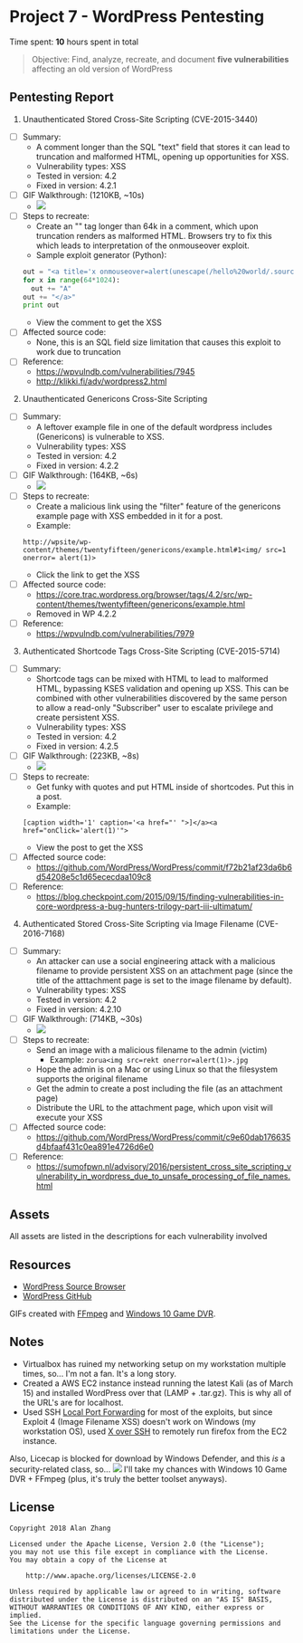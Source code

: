 # Project 7 - WordPress Pentesting

Time spent: **10** hours spent in total

> Objective: Find, analyze, recreate, and document **five vulnerabilities** affecting an old version of WordPress

## Pentesting Report

1. Unauthenticated Stored Cross-Site Scripting (CVE-2015-3440)
  - [ ] Summary: 
    - A comment longer than the SQL "text" field that stores it can lead to truncation and malformed HTML, opening up opportunities for XSS.
    - Vulnerability types: XSS
    - Tested in version: 4.2
    - Fixed in version: 4.2.1
  - [ ] GIF Walkthrough: (1210KB, ~10s)
    - <img src="https://github.com/Lukanite/CP_wpvulns/raw/master/1.gif">
  - [ ] Steps to recreate: 
    - Create an "<a>" tag longer than 64k in a comment, which upon truncation renders as malformed HTML. Browsers try to fix this which leads to interpretation of the onmouseover exploit.
    - Sample exploit generator (Python):
    ```python
    out = "<a title='x onmouseover=alert(unescape(/hello%20world/.source)) style=position:absolute;left:0;top:0;width:5000px;height:5000px  "
    for x in range(64*1024):
      out += "A"
    out += "</a>"
    print out
    ```
    - View the comment to get the XSS
  - [ ] Affected source code:
    - None, this is an SQL field size limitation that causes this exploit to work due to truncation
  - [ ] Reference:
    - https://wpvulndb.com/vulnerabilities/7945
    - http://klikki.fi/adv/wordpress2.html

2. Unauthenticated Genericons Cross-Site Scripting
  - [ ] Summary: 
    - A leftover example file in one of the default wordpress includes (Genericons) is vulnerable to XSS.
    - Vulnerability types: XSS
    - Tested in version: 4.2
    - Fixed in version: 4.2.2
  - [ ] GIF Walkthrough: (164KB, ~6s)
    - <img src="https://github.com/Lukanite/CP_wpvulns/raw/master/2.gif">
  - [ ] Steps to recreate: 
    - Create a malicious link using the "filter" feature of the genericons example page with XSS embedded in it for a post.
    - Example: 
    ```
    http://wpsite/wp-content/themes/twentyfifteen/genericons/example.html#1<img/ src=1 onerror= alert(1)>
    ```
    - Click the link to get the XSS
  - [ ] Affected source code:
    - https://core.trac.wordpress.org/browser/tags/4.2/src/wp-content/themes/twentyfifteen/genericons/example.html
    - Removed in WP 4.2.2
  - [ ] Reference:
    - https://wpvulndb.com/vulnerabilities/7979

3. Authenticated Shortcode Tags Cross-Site Scripting (CVE-2015-5714)
  - [ ] Summary: 
    - Shortcode tags can be mixed with HTML to lead to malformed HTML, bypassing KSES validation and opening up XSS. This can be combined with other vulnerabilities discovered by the same person to allow a read-only "Subscriber" user to escalate privilege and create persistent XSS.
    - Vulnerability types: XSS
    - Tested in version: 4.2
    - Fixed in version: 4.2.5
  - [ ] GIF Walkthrough: (223KB, ~8s)
    - <img src="https://github.com/Lukanite/CP_wpvulns/raw/master/3.gif">
  - [ ] Steps to recreate: 
    - Get funky with quotes and put HTML inside of shortcodes. Put this in a post.
    - Example:
    ```
    [caption width='1' caption='<a href="' ">]</a><a href="onClick='alert(1)'">
    ```
    - View the post to get the XSS
  - [ ] Affected source code:
    - https://github.com/WordPress/WordPress/commit/f72b21af23da6b6d54208e5c1d65ececdaa109c8
  - [ ] Reference:
    - https://blog.checkpoint.com/2015/09/15/finding-vulnerabilities-in-core-wordpress-a-bug-hunters-trilogy-part-iii-ultimatum/
4. Authenticated Stored Cross-Site Scripting via Image Filename (CVE-2016-7168)
  - [ ] Summary: 
    - An attacker can use a social engineering attack with a malicious filename to provide persistent XSS on an attachment page (since the title of the atttachment page is set to the image filename by default).
    - Vulnerability types: XSS
    - Tested in version: 4.2
    - Fixed in version: 4.2.10
  - [ ] GIF Walkthrough: (714KB, ~30s)
    - <img src="https://github.com/Lukanite/CP_wpvulns/raw/master/4.gif">
  - [ ] Steps to recreate: 
    - Send an image with a malicious filename to the admin (victim)
      - Example: `zorua<img src=rekt onerror=alert(1)>.jpg`
    - Hope the admin is on a Mac or using Linux so that the filesystem supports the original filename
    - Get the admin to create a post including the file (as an attachment page)
    - Distribute the URL to the attachment page, which upon visit will execute your XSS
  - [ ] Affected source code:
    - https://github.com/WordPress/WordPress/commit/c9e60dab176635d4bfaaf431c0ea891e4726d6e0
  - [ ] Reference:
    - https://sumofpwn.nl/advisory/2016/persistent_cross_site_scripting_vulnerability_in_wordpress_due_to_unsafe_processing_of_file_names.html

## Assets

All assets are listed in the descriptions for each vulnerability involved

## Resources

- [WordPress Source Browser](https://core.trac.wordpress.org/browser/)
- [WordPress GitHub](https://github.com/WordPress/WordPress)

GIFs created with [FFmpeg](http://ffmpeg.org/) and [Windows 10 Game DVR](https://support.xbox.com/en-US/xbox-on-windows/social/record-game-clips-game-dvr-windows-10).

## Notes

- Virtualbox has ruined my networking setup on my workstation multiple times, so... I'm not a fan. It's a long story.
- Created a AWS EC2 instance instead running the latest Kali (as of March 15) and installed WordPress over that (LAMP + .tar.gz). This is why all of the URL's are for localhost.
- Used SSH [Local Port Forwarding](https://help.ubuntu.com/community/SSH/OpenSSH/PortForwarding) for most of the exploits, but since Exploit 4 (Image Filename XSS) doesn't work on Windows (my workstation OS), used [X over SSH](http://people.csail.mit.edu/wentzlaf/faq/ssh_X.html) to remotely run firefox from the EC2 instance.

Also, Licecap is blocked for download by Windows Defender, and this *is* a security-related class, so...
<img src="https://github.com/Lukanite/CP_wpvulns/raw/master/licecap.png">
I'll take my chances with Windows 10 Game DVR + FFmpeg (plus, it's truly the better toolset anyways).

## License

    Copyright 2018 Alan Zhang

    Licensed under the Apache License, Version 2.0 (the "License");
    you may not use this file except in compliance with the License.
    You may obtain a copy of the License at

        http://www.apache.org/licenses/LICENSE-2.0

    Unless required by applicable law or agreed to in writing, software
    distributed under the License is distributed on an "AS IS" BASIS,
    WITHOUT WARRANTIES OR CONDITIONS OF ANY KIND, either express or implied.
    See the License for the specific language governing permissions and
    limitations under the License.
